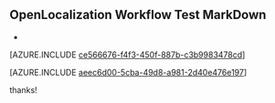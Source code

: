 ## OpenLocalization Workflow Test MarkDown
* 

[AZURE.INCLUDE [ce566676-f4f3-450f-887b-c3b9983478cd](calleeMd1.md)]



[AZURE.INCLUDE [aeec6d00-5cba-49d8-a981-2d40e476e197](calleeMd2.md)]

 
thanks!